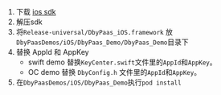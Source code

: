 
1. 下载  [ios sdk]( https://sdk.duobeiyun.net/ios/sdk/1.0.0-2/DbyPaas_iOS.zip)
2. 解压sdk
3. 将`Release-universal/DbyPaas_iOS.framework` 放`DbyPaasDemos/iOS/DbyPaas_Demo/DbyPaas_Demo`目录下
4. 替换 AppId 和 AppKey 
    - swift demo 替换`KeyCenter.swift`文件里的`AppId`和`AppKey`。
    - OC demo 替换 `DbyConfig.h` 文件里的`AppId`和`AppKey`。
5. 在`DbyPaasDemos/iOS/DbyPaas_Demo`执行`pod install`


